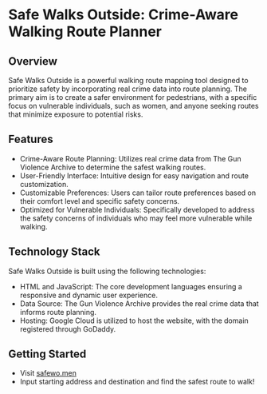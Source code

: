 # Safe Walks Outside: Crime-Aware Walking Route Planner
## Overview
Safe Walks Outside is a powerful walking route mapping tool designed to prioritize safety by incorporating real crime data into route planning. The primary aim is to create a safer environment for pedestrians, with a specific focus on vulnerable individuals, such as women, and anyone seeking routes that minimize exposure to potential risks.

## Features
- Crime-Aware Route Planning: Utilizes real crime data from The Gun Violence Archive to determine the safest walking routes.
- User-Friendly Interface: Intuitive design for easy navigation and route customization.
- Customizable Preferences: Users can tailor route preferences based on their comfort level and specific safety concerns.
- Optimized for Vulnerable Individuals: Specifically developed to address the safety concerns of individuals who may feel more vulnerable while walking.

## Technology Stack
Safe Walks Outside is built using the following technologies:

- HTML and JavaScript: The core development languages ensuring a responsive and dynamic user experience.
- Data Source: The Gun Violence Archive provides the real crime data that informs route planning.
- Hosting: Google Cloud is utilized to host the website, with the domain registered through GoDaddy.

## Getting Started

- Visit [safewo.men](https://safewo.men)
- Input starting address and destination and find the safest route to walk!

